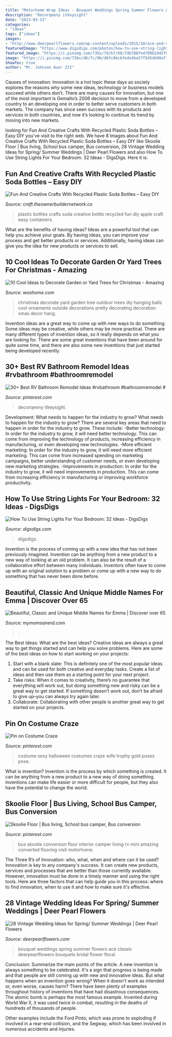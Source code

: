 ```yaml
---
title: "Motorhome Wrap Ideas - Bouquet Weddings Spring Summer Flowers Ace Classic Deerpearlflowers Bouquets Bridal Flower Floral"
description: "Decorqeeny itkeysight"
date: "2023-03-13"
categories:
- "ideas"
tags: ["ideas"]
images:
- "http://www.deerpearlflowers.com/wp-content/uploads/2015/10/ace-and-vintage-pin-wedding-bouquet.jpg"
featuredImage: "https://www.digsdigs.com/photos/how-to-use-string-lights-for-your-bedroom-ideas-25.jpg"
featured_image: "https://i.pinimg.com/736x/7d/b7/88/7db788fe4709b2d42f02dbfc29c66876.jpg"
image: "https://i.pinimg.com/736x/d6/fc/06/d6fc06cbfede4be57f545db90af17746--costume-craze-party-costumes.jpg"
ShowToc: true
author: "Mr. Johnson Auer III"
---
```



Causes of innovation:
Innovation is a hot topic these days as society explores the reasons why some new ideas, technology or business models succeed while others don’t. There are many causes for innovation, but one of the most important is Gemalto’s 2006 decision to move from a developed country to an developing one in order to better serve customers in both markets. The company has since seen success with its products and services in both countries, and now it’s looking to continue its trend by moving into new markets.

	

		
looking for Fun And Creative Crafts With Recycled Plastic Soda Bottles – Easy DIY you've visit to the right web. We have 8 Images about Fun And Creative Crafts With Recycled Plastic Soda Bottles – Easy DIY like Skoolie Floor | Bus living, School bus camper, Bus conversion, 28 Vintage Wedding Ideas for Spring/ Summer Weddings | Deer Pearl Flowers and also How To Use String Lights For Your Bedroom: 32 Ideas - DigsDigs. Here it is:
		
    
## Fun And Creative Crafts With Recycled Plastic Soda Bottles – Easy DIY

<img loading=lazy src="https://craft.theownerbuildernetwork.co/files/2015/04/Plastic-Bottle-Ideas019.jpg" onerror="this.onerror=null;this.src='https://tse3.mm.bing.net/th?id=OIP.Sz33pJK--vBU3WnRhq0a4QHaE7&amp;pid=15.1';" alt="Fun And Creative Crafts With Recycled Plastic Soda Bottles – Easy DIY">

_Source: craft.theownerbuildernetwork.co_

>plastic bottles crafts soda creative bottle recycled fun diy apple craft easy containers. 

	

What are the benefits of having ideas?
Ideas are a powerful tool that can help you achieve your goals. By having ideas, you can improve your process and get better products or services. Additionally, having ideas can give you the idea for new products or services to sell.

    
## 10 Cool Ideas To Decorate Garden Or Yard Trees For Christmas - Amazing

<img loading=lazy src="http://www.woohome.com/wp-content/uploads/2016/12/decorate-outdoor-tree-this-christmas-05.jpg" onerror="this.onerror=null;this.src='https://tse4.mm.bing.net/th?id=OIP.KHZAfA4r3P96BUw7NllHIwHaLI&amp;pid=15.1';" alt="10 Cool Ideas to Decorate Garden or Yard Trees for Christmas - Amazing">

_Source: woohome.com_

>christmas decorate yard garden tree outdoor trees diy hanging balls cool ornaments outside decorations pretty decorating decoration xmas decor hang. 

	

Invention ideas are a great way to come up with new ways to do something. Some ideas may be creative, while others may be more practical. There are many different types of invention ideas, so it really depends on what you are looking for. There are some great inventions that have been around for quite some time, and there are also some new inventions that just started being developed recently.

    
## 30+ Best RV Bathroom Remodel Ideas #rvbathroom #bathroomremodel #

<img loading=lazy src="https://i.pinimg.com/736x/7d/b7/88/7db788fe4709b2d42f02dbfc29c66876.jpg" onerror="this.onerror=null;this.src='https://tse1.mm.bing.net/th?id=OIP.rVCkjp5IJ4ZjxpMejPqs6wHaLo&amp;pid=15.1';" alt="30+ Best RV Bathroom Remodel Ideas #rvbathroom #bathroomremodel #">

_Source: pinterest.com_

>decorqeeny itkeysight. 

	

Development: What needs to happen for the industry to grow?
What needs to happen for the industry to grow? 
There are several key areas that need to happen in order for the industry to grow. These include: 
-Better technology: In order for the industry to grow, it will need better technology. This can come from improving the technology of products, increasing efficiency in manufacturing, or even developing new technologies. 
-More efficient marketing: In order for the industry to grow, it will need more efficient marketing. This can come from increased spending on marketing campaigns, better understanding of customer needs, or even developing new marketing strategies. 
-Improvements in production: In order for the industry to grow, it will need improvements in production. This can come from increasing efficiency in manufacturing or improving workforce productivity.

    
## How To Use String Lights For Your Bedroom: 32 Ideas - DigsDigs

<img loading=lazy src="https://www.digsdigs.com/photos/how-to-use-string-lights-for-your-bedroom-ideas-25.jpg" onerror="this.onerror=null;this.src='https://tse3.mm.bing.net/th?id=OIP.3KqrnIJDadyYWNr3chp8ZAHaJ4&amp;pid=15.1';" alt="How To Use String Lights For Your Bedroom: 32 Ideas - DigsDigs">

_Source: digsdigs.com_

>digsdigs. 

	

Invention is the process of coming up with a new idea that has not been previously imagined. Invention can be anything from a new product to a new way of looking at an old problem. It can also be the result of a collaborative effort between many individuals. Inventors often have to come up with an original solution to a problem or come up with a new way to do something that has never been done before.

    
## Beautiful, Classic And Unique Middle Names For Emma | Discover Over 65

<img loading=lazy src="https://mymomsanerd.com/wp-content/uploads/2021/05/113-middle-names-for-emma-pin.png" onerror="this.onerror=null;this.src='https://tse1.mm.bing.net/th?id=OIP.UAuMrxhU1sDK0FmtOF5KaQHaLH&amp;pid=15.1';" alt="Beautiful, Classic and Unique Middle Names for Emma | Discover over 65">

_Source: mymomsanerd.com_

>. 

	

The Best Ideas: What are the best ideas?
Creative ideas are always a great way to get things started and can help you solve problems. Here are some of the best ideas on how to start working on your projects: 
1. Start with a blank slate: This is definitely one of the most popular ideas and can be used for both creative and everyday tasks. Create a list of ideas and then use them as a starting point for your next project. 
2. Take risks: When it comes to creativity, there’s no guarantee that everything will work out, but doing something new and risky can be a great way to get started. If something doesn’t work out, don’t be afraid to give up–you can always try again later. 
3. Collaborate: Collaborating with other people is another great way to get started on your projects.

    
## Pin On Costume Craze

<img loading=lazy src="https://i.pinimg.com/736x/d6/fc/06/d6fc06cbfede4be57f545db90af17746--costume-craze-party-costumes.jpg" onerror="this.onerror=null;this.src='https://tse2.mm.bing.net/th?id=OIP.xoUZE2xQq_Zvs6dat9qeuQHaJ3&amp;pid=15.1';" alt="Pin on Costume Craze">

_Source: pinterest.com_

>costume sexy halloween costumes craze wife trophy gold poses pose. 

	

What is invention?
Invention is the process by which something is created. It can be anything from a new product to a new way of doing something. Inventions can make life easier or more difficult for people, but they also have the potential to change the world.

    
## Skoolie Floor | Bus Living, School Bus Camper, Bus Conversion

<img loading=lazy src="https://i.pinimg.com/736x/5f/d6/87/5fd6872c51828845e7d1d07139c3ac49.jpg" onerror="this.onerror=null;this.src='https://tse2.mm.bing.net/th?id=OIP.yK8Y_GsIKOJlGHkr1ww0yQHaJ4&amp;pid=15.1';" alt="Skoolie Floor | Bus living, School bus camper, Bus conversion">

_Source: pinterest.com_

>bus skoolie conversion floor interior camper living rv mini amazing converted flooring visit motorhome. 

	

The Three R’s of Innovation: who, what, when and where can it be used?
Innovation is key to any company's success. It can create new products, services and processes that are better than those currently available. However, innovation must be done in a timely manner and using the right tools. Here are three factors that can help guide you in this process: where to find innovation, when to use it and how to make sure it's effective.

    
## 28 Vintage Wedding Ideas For Spring/ Summer Weddings | Deer Pearl Flowers

<img loading=lazy src="http://www.deerpearlflowers.com/wp-content/uploads/2015/10/ace-and-vintage-pin-wedding-bouquet.jpg" onerror="this.onerror=null;this.src='https://tse4.mm.bing.net/th?id=OIP.Fef_ZRccwpc3FLgrRw-zVwHaLH&amp;pid=15.1';" alt="28 Vintage Wedding Ideas for Spring/ Summer Weddings | Deer Pearl Flowers">

_Source: deerpearlflowers.com_

>bouquet weddings spring summer flowers ace classic deerpearlflowers bouquets bridal flower floral. 

	

Conclusion: Summarize the main points of the article.
A new invention is always something to be celebrated. It's a sign that progress is being made and that people are still coming up with new and innovative ideas. But what happens when an invention goes wrong? When it doesn't work as intended or, even worse, causes harm?
There have been plenty of examples throughout history of inventions that have had disastrous consequences. The atomic bomb is perhaps the most famous example. Invented during World War II, it was used twice in combat, resulting in the deaths of hundreds of thousands of people.

Other examples include the Ford Pinto, which was prone to exploding if involved in a rear-end collision, and the Segway, which has been involved in numerous accidents and injuries.

